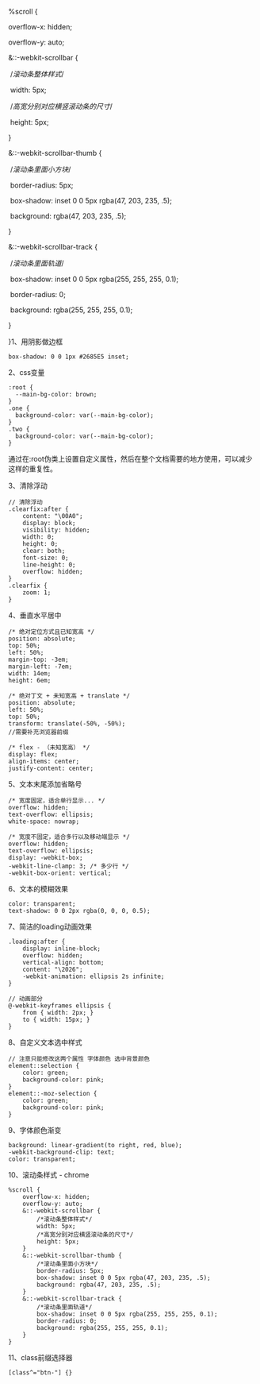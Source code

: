 %scroll {

  overflow-x: hidden;

  overflow-y: auto;

  &::-webkit-scrollbar {

​    /*滚动条整体样式*/

​    width: 5px;

​    /*高宽分别对应横竖滚动条的尺寸*/

​    height: 5px;

  }

  &::-webkit-scrollbar-thumb {

​    /*滚动条里面小方块*/

​    border-radius: 5px;

​    box-shadow: inset 0 0 5px rgba(47, 203, 235, .5);

​    background: rgba(47, 203, 235, .5);

  }

  &::-webkit-scrollbar-track {

​    /*滚动条里面轨道*/

​    box-shadow: inset 0 0 5px rgba(255, 255, 255, 0.1);

​    border-radius: 0;

​    background: rgba(255, 255, 255, 0.1);

  }

}1、用阴影做边框

```
box-shadow: 0 0 1px #2685E5 inset;
```

2、css变量

```
:root {
  --main-bg-color: brown;
}
.one {
  background-color: var(--main-bg-color);
}
.two {
  background-color: var(--main-bg-color);
}
```

​	通过在:root伪类上设置自定义属性，然后在整个文档需要的地方使用，可以减少这样的重复性。

3、清除浮动

```
// 清除浮动
.clearfix:after {
    content: "\00A0";
    display: block;
    visibility: hidden;
    width: 0;
    height: 0;
    clear: both;
    font-size: 0;
    line-height: 0;
    overflow: hidden;
}
.clearfix {
    zoom: 1;
}
```

4、垂直水平居中

```
/* 绝对定位方式且已知宽高 */
position: absolute;
top: 50%;
left: 50%;
margin-top: -3em;
margin-left: -7em;
width: 14em;
height: 6em;

/* 绝对丁文 + 未知宽高 + translate */
position: absolute;
left: 50%;
top: 50%;
transform: translate(-50%, -50%);
//需要补充浏览器前缀

/* flex - （未知宽高） */
display: flex;
align-items: center;
justify-content: center;
```

5、文本末尾添加省略号

```
/* 宽度固定，适合单行显示... */
overflow: hidden;
text-overflow: ellipsis;
white-space: nowrap;

/* 宽度不固定，适合多行以及移动端显示 */
overflow: hidden;
text-overflow: ellipsis;
display: -webkit-box;
-webkit-line-clamp: 3; /* 多少行 */
-webkit-box-orient: vertical;
```

6、文本的模糊效果

```
color: transparent;
text-shadow: 0 0 2px rgba(0, 0, 0, 0.5);
```

7、简洁的loading动画效果

```
.loading:after {
    display: inline-block;
    overflow: hidden;
    vertical-align: bottom;
    content: "\2026";
    -webkit-animation: ellipsis 2s infinite;
}

// 动画部分
@-webkit-keyframes ellipsis {
    from { width: 2px; }
    to { width: 15px; }
}
```

8、自定义文本选中样式

```
// 注意只能修改这两个属性 字体颜色 选中背景颜色
element::selection {
    color: green;
    background-color: pink;
}
element::-moz-selection {
    color: green;
    background-color: pink;
}
```

9、字体颜色渐变

```
background: linear-gradient(to right, red, blue);
-webkit-background-clip: text;
color: transparent;
```

10、滚动条样式 - chrome

```
%scroll {
	overflow-x: hidden;
	overflow-y: auto;
    &::-webkit-scrollbar {
        /*滚动条整体样式*/
        width: 5px;
        /*高宽分别对应横竖滚动条的尺寸*/
        height: 5px;
    }
    &::-webkit-scrollbar-thumb {
        /*滚动条里面小方块*/
        border-radius: 5px;
        box-shadow: inset 0 0 5px rgba(47, 203, 235, .5);
        background: rgba(47, 203, 235, .5);
    }
    &::-webkit-scrollbar-track {
        /*滚动条里面轨道*/
        box-shadow: inset 0 0 5px rgba(255, 255, 255, 0.1);
        border-radius: 0;
        background: rgba(255, 255, 255, 0.1);
	}
}
```

11、class前缀选择器

```
[class^="btn-"] {}
```

